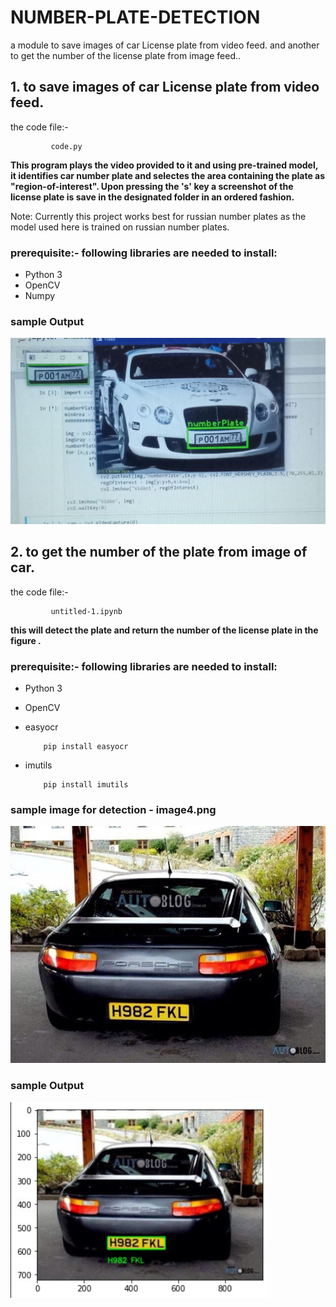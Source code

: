 # NUMBER-PLATE-DETECTION
a module to save images of car License plate from video feed. and another to get the number of the license plate from image feed..


## 1. to save images of car License plate from video feed.

the code file:- 
             
             code.py
                  
                  
**This program plays the video provided to it and using pre-trained model, it identifies car number plate and selectes the area containing the plate as "region-of-interest". Upon pressing the 's' key a screenshot of the license plate is save in the designated folder in an ordered fashion.**

Note: Currently this project works best for russian number plates as the model used here is trained on russian number plates.


### prerequisite:- following libraries are needed to install:

* Python 3
* OpenCV
* Numpy

### sample Output

<img src="https://github.com/Shrutisinha22/NUMBER-PLATE-DETECTION/blob/main/sample%20image.JPG"/>

## 2. to get the number of the plate from image of car.

the code file:- 
             
             untitled-1.ipynb
             

**this  will detect the plate and return the number of the license plate in the figure .**

### prerequisite:- following libraries are needed to install:

* Python 3
* OpenCV
* easyocr   
          
          pip install easyocr
     
      
* imutils

          pip install imutils
          
### sample image for detection - image4.png

<img src="https://github.com/Shrutisinha22/NUMBER-PLATE-DETECTION/blob/main/image4.jpg"/>

### sample Output

<img src="https://github.com/Shrutisinha22/NUMBER-PLATE-DETECTION/blob/main/sampl.JPG"/>
          




